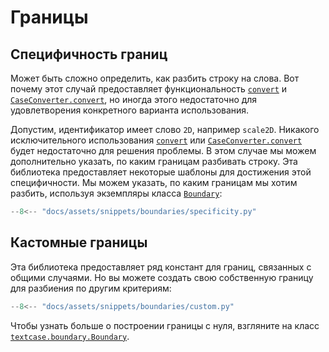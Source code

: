 # Границы

## Специфичность границ

Может быть сложно определить, как разбить строку на слова. Вот почему этот случай предоставляет функциональность [`convert`](../reference/convert.md/) и [`CaseConverter.convert`](../reference/converter.md/#textcase.converter.CaseConverter.convert), но иногда этого недостаточно для удовлетворения конкретного варианта использования.

Допустим, идентификатор имеет слово `2D`, например `scale2D`. Никакого исключительного использования [`convert`](../reference/converter.md/#textcase.converter.CaseConverter.convert) или [`CaseConverter.convert`](../reference/converter.md/#textcase.converter.CaseConverter.convert) будет недостаточно для решения проблемы. В этом случае мы можем дополнительно указать, по каким границам разбивать строку. Эта библиотека предоставляет некоторые шаблоны для достижения этой специфичности. Мы можем указать, по каким границам мы хотим разбить, используя экземпляры класса [`Boundary`](../reference/boundary.md/#textcase.boundary.Boundary):

```python exec="true" source="tabbed-left" tabs="specificity.py|output.txt" result="txt" hl_lines="7"
--8<-- "docs/assets/snippets/boundaries/specificity.py"
```

## Кастомные границы

Эта библиотека предоставляет ряд констант для границ, связанных с общими случаями. Но вы можете создать свою собственную границу для разбиения по другим критериям:

```python exec="true" source="tabbed-left" tabs="custom.py|output.txt" result="txt" hl_lines="8-11 16-20"
--8<-- "docs/assets/snippets/boundaries/custom.py"
```

Чтобы узнать больше о построении границы с нуля, взгляните на класс [`textcase.boundary.Boundary`](../reference/boundary.md/#textcase.boundary.Boundary).

